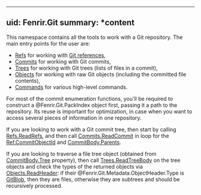 <!--
SPDX-FileCopyrightText: 2025 Friedrich von Never <friedrich@fornever.me>

SPDX-License-Identifier: MIT
-->

---
uid: Fenrir.Git
summary: *content
---

This namespace contains all the tools to work with a Git repository. The main entry points for the user are:
- [Refs](api/Fenrir.Git.Refs.yml) for working with [Git references][docs.git-refs],
- [Commits](api/Fenrir.Git.Commits.yml) for working with Git commits,
- [Trees](api/Fenrir.Git.Trees.yml) for working with Git trees (lists of files in a commit),
- [Objects](api/Fenrir.Git.Objects.yml) for working with raw Git objects (including the committed file contents),
- [Commands](api/Fenrir.Git.Commands.yml) for various high-level commands.

For most of the commit enumeration functions, you'll be required to construct a @Fenrir.Git.PackIndex object first,
passing it a path to the repository.
Its reuse is important for optimization,
in case when you want to access several pieces of information in one repository.

If you are looking to work with a Git commit tree,
then start by calling [Refs.ReadRefs](xref:Fenrir.Git.Refs.ReadRefs(TruePath.LocalPath)),
and then call [Commits.ReadCommit](xref:Fenrir.Git.Commits.ReadCommit(Fenrir.Git.PackIndex,TruePath.LocalPath,Fenrir.Git.Sha1Hash)) in loop for the [Ref.CommitObjectId](xref:Fenrir.Git.Ref.CommitObjectId) and [CommitBody.Parents](xref:Fenrir.Git.Metadata.CommitBody.Parents).

If you are looking to traverse a file tree object
(obtained from [CommitBody.Tree](xref:Fenrir.Git.Metadata.CommitBody.Tree) property),
then call [Trees.ReadTreeBody](xref:Fenrir.Git.Trees.ReadTreeBody(Fenrir.Git.PackIndex,TruePath.LocalPath,Fenrir.Git.Sha1Hash)) on the tree objects
and check the types of the returned objects via [Objects.ReadHeader](xref:Fenrir.Git.Objects.ReadHeader(Fenrir.Git.PackIndex,TruePath.LocalPath,Fenrir.Git.Sha1Hash)):
if their @Fenrir.Git.Metadata.ObjectHeader.Type is [GitBlob](api/Fenrir.Git.Metadata.GitObjectType.yml),
then they are files,
otherwise they are subtrees and should be recursively processed.

[docs.git-refs]: https://git-scm.com/book/en/v2/Git-Internals-Git-References
